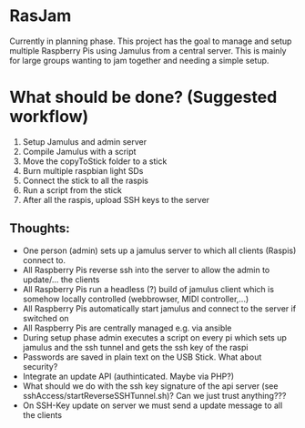 # RasJam
Currently in planning phase.
This project has the goal to manage and setup multiple Raspberry Pis using Jamulus from a central server.
This is mainly for large groups wanting to jam together and needing a simple setup.
# What should be done? (Suggested workflow)
1. Setup Jamulus and admin server
2. Compile Jamulus with a script
3. Move the copyToStick folder to a stick
4. Burn multiple raspbian light SDs
5. Connect the stick to all the raspis
6. Run a script from the stick
7. After all the raspis, upload SSH keys to the server

## Thoughts:

* One person (admin) sets up a jamulus server to which all clients (Raspis) connect to.
* All Raspberry Pis reverse ssh into the server to allow the admin to update/... the clients
* All Raspberry Pis run a headless (?) build of jamulus client which is somehow locally controlled (webbrowser, MIDI controller,...)
* All Raspberry Pis automatically start jamulus and connect to the server if switched on
* All Raspberry Pis are centrally managed e.g. via ansible
* During setup phase admin executes a script on every pi which sets up jamulus and the ssh tunnel and gets the ssh key of the raspi
* Passwords are saved in plain text on the USB Stick. What about security?
* Integrate an update API (authinticated. Maybe via PHP?)
* What should we do with the ssh key signature of the api server (see sshAccess/startReverseSSHTunnel.sh)? Can we just trust anything???
* On SSH-Key update on server we must send a update message to all the clients
